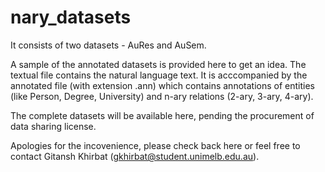 # nary_datasets

It consists of two datasets - AuRes and AuSem.

A sample of the annotated datasets is provided here to get an idea. The textual file contains the natural language text. It is acccompanied by the annotated file (with extension .ann) which contains annotations of entities (like Person, Degree, University) and n-ary relations (2-ary, 3-ary, 4-ary).

The complete datasets will be available here, pending the procurement of data sharing license. 

Apologies for the incovenience, please check back here or feel free to contact Gitansh Khirbat (gkhirbat@student.unimelb.edu.au).
